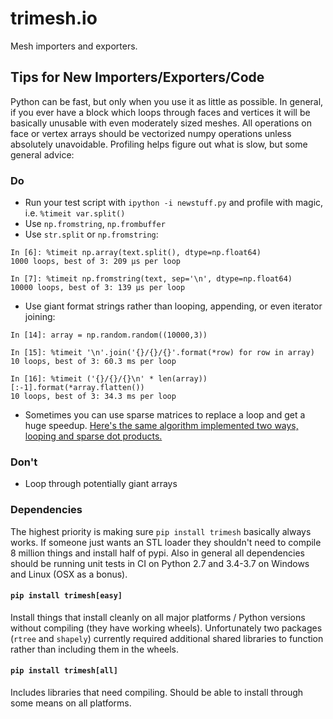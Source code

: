 trimesh.io
============

Mesh importers and exporters.


## Tips for New Importers/Exporters/Code

Python can be fast, but only when you use it as little as possible. In general, if you ever have a block which loops through faces and vertices it will be basically unusable with even moderately sized meshes. All operations on face or vertex arrays should be vectorized numpy operations unless absolutely unavoidable. Profiling helps figure out what is slow, but some general advice:

### Do
- Run your test script with `ipython -i newstuff.py` and profile with magic, i.e. `%timeit var.split()`
- Use `np.fromstring`, `np.frombuffer`
- Use `str.split` or `np.fromstring`:
```
In [6]: %timeit np.array(text.split(), dtype=np.float64)
1000 loops, best of 3: 209 µs per loop

In [7]: %timeit np.fromstring(text, sep='\n', dtype=np.float64)
10000 loops, best of 3: 139 µs per loop
```
- Use giant format strings rather than looping, appending, or even iterator joining:
```
In [14]: array = np.random.random((10000,3))

In [15]: %timeit '\n'.join('{}/{}/{}'.format(*row) for row in array)
10 loops, best of 3: 60.3 ms per loop

In [16]: %timeit ('{}/{}/{}\n' * len(array))[:-1].format(*array.flatten())
10 loops, best of 3: 34.3 ms per loop
```
- Sometimes you can use sparse matrices to replace a loop and get a huge speedup. [Here's the same algorithm implemented two ways, looping and sparse dot products.](https://github.com/mikedh/trimesh/blob/master/trimesh/geometry.py#L186-L203)


### Don't
- Loop through potentially giant arrays


### Dependencies
The highest priority is making sure `pip install trimesh` basically always works. If someone just wants an STL loader they shouldn't need to compile 8 million things and install half of pypi. Also in general all dependencies should be running unit tests in CI on Python 2.7 and 3.4-3.7 on Windows and Linux (OSX as a bonus). 

#### `pip install trimesh[easy]` 
Install things that install cleanly on all major platforms / Python versions without compiling (they have working wheels). Unfortunately two packages (`rtree` and `shapely`) currently required additional shared libraries to function rather than including them in the wheels.

#### `pip install trimesh[all]`
Includes libraries that need compiling. Should be able to install through some means on all platforms.